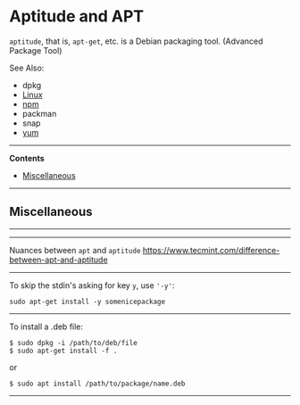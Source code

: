 # Aptitude and APT

`aptitude`, that is, `apt-get`, etc. is a Debian packaging tool.
(Advanced Package Tool)

See Also:

 - dpkg 
 - [Linux](Linux.md)
 - [npm](Npm.md)
 - packman
 - snap
 - [yum](Yum.md)

---

**Contents**

- [Miscellaneous](Aptitude.md#miscellaneous)

---

## Miscellaneous

---

---

Nuances between `apt` and `aptitude`
https://www.tecmint.com/difference-between-apt-and-aptitude

---

To skip the stdin's asking for key `y`, use `'-y'`:

    sudo apt-get install -y somenicepackage
    
---

To install a .deb file:
    
    $ sudo dpkg -i /path/to/deb/file
    $ sudo apt-get install -f .

or

    $ sudo apt install /path/to/package/name.deb
    
---
